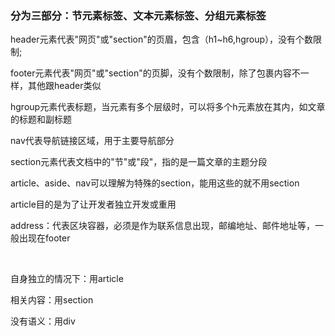 <h3>分为三部分：节元素标签、文本元素标签、分组元素标签</h3>
<p>header元素代表"网页"或"section"的页眉，包含（h1~h6,hgroup），没有个数限制;</p>
<p>footer元素代表"网页"或"section"的页脚，没有个数限制，除了包裹内容不一样，其他跟header类似</p>
<p>hgroup元素代表标题，当元素有多个层级时，可以将多个h元素放在其内，如文章的标题和副标题
<p>nav代表导航链接区域，用于主要导航部分</p>
<p>section元素代表文档中的"节"或"段"，指的是一篇文章的主题分段</p>
<p>article、aside、nav可以理解为特殊的section，能用这些的就不用section</p>
<p>article目的是为了让开发者独立开发或重用</p>
<p>address：代表区块容器，必须是作为联系信息出现，邮编地址、邮件地址等，一般出现在footer</p>
<br />
<p>自身独立的情况下：用article</p>
<p>相关内容：用section</p>
<p>没有语义：用div</p>